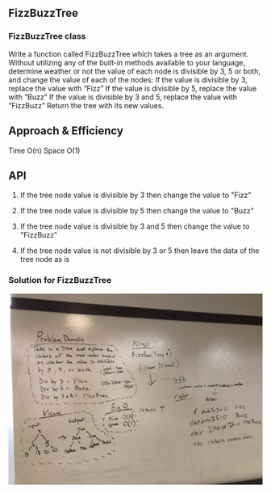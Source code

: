  ##  FizzBuzzTree
  ### FizzBuzzTree class
  <!-- Description of the challenge -->
Write a function called FizzBuzzTree which takes a tree as an argument.
Without utilizing any of the built-in methods available to your language, determine weather or not the value of each node is divisible by 3, 5 or both, and change the value of each of the nodes:
If the value is divisible by 3, replace the value with “Fizz”
If the value is divisible by 5, replace the value with “Buzz”
If the value is divisible by 3 and 5, replace the value with “FizzBuzz”
Return the tree with its new values.   
 ## Approach & Efficiency
 <!-- What approach did you take? Why? What is the Big O space/time for this approach? -->
 
 Time O(n)
 Space O(1)
 
 
## API
1. If the tree node value is divisible by 3 then change the value to "Fizz"

2. If the tree node value is divisible by 5 then change the value to "Buzz"

3. If the tree node value is divisible by 3 and 5 then change the value to "FizzBuzz"

1. If the tree node value is not divisible by 3 or 5 then leave the data of the tree node as is

 
 
  
 ### Solution for FizzBuzzTree
 ![](../images/FizzBuzzTree.jpeg)
